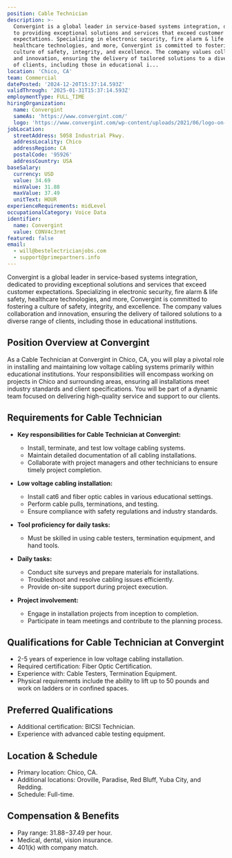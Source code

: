 ```yaml
---
position: Cable Technician
description: >-
  Convergint is a global leader in service-based systems integration, dedicated
  to providing exceptional solutions and services that exceed customer
  expectations. Specializing in electronic security, fire alarm & life safety,
  healthcare technologies, and more, Convergint is committed to fostering a
  culture of safety, integrity, and excellence. The company values collaboration
  and innovation, ensuring the delivery of tailored solutions to a diverse range
  of clients, including those in educational i...
location: 'Chico, CA'
team: Commercial
datePosted: '2024-12-20T15:37:14.593Z'
validThrough: '2025-01-31T15:37:14.593Z'
employmentType: FULL_TIME
hiringOrganization:
  name: Convergint
  sameAs: 'https://www.convergint.com/'
  logo: 'https://www.convergint.com/wp-content/uploads/2021/06/logo-on-dark-blue.png'
jobLocation:
  streetAddress: 5058 Industrial Pkwy.
  addressLocality: Chico
  addressRegion: CA
  postalCode: '95926'
  addressCountry: USA
baseSalary:
  currency: USD
  value: 34.69
  minValue: 31.88
  maxValue: 37.49
  unitText: HOUR
experienceRequirements: midLevel
occupationalCategory: Voice Data
identifier:
  name: Convergint
  value: CONV4c3rmt
featured: false
email:
  - will@bestelectricianjobs.com
  - support@primepartners.info
---
```




Convergint is a global leader in service-based systems integration, dedicated to providing exceptional solutions and services that exceed customer expectations. Specializing in electronic security, fire alarm & life safety, healthcare technologies, and more, Convergint is committed to fostering a culture of safety, integrity, and excellence. The company values collaboration and innovation, ensuring the delivery of tailored solutions to a diverse range of clients, including those in educational institutions.

## Position Overview at Convergint

As a Cable Technician at Convergint in Chico, CA, you will play a pivotal role in installing and maintaining low voltage cabling systems primarily within educational institutions. Your responsibilities will encompass working on projects in Chico and surrounding areas, ensuring all installations meet industry standards and client specifications. You will be part of a dynamic team focused on delivering high-quality service and support to our clients.

## Requirements for Cable Technician

- **Key responsibilities for Cable Technician at Convergint:**
  - Install, terminate, and test low voltage cabling systems.
  - Maintain detailed documentation of all cabling installations.
  - Collaborate with project managers and other technicians to ensure timely project completion.

- **Low voltage cabling installation:**
  - Install cat6 and fiber optic cables in various educational settings.
  - Perform cable pulls, terminations, and testing.
  - Ensure compliance with safety regulations and industry standards.

- **Tool proficiency for daily tasks:**
  - Must be skilled in using cable testers, termination equipment, and hand tools.
  
- **Daily tasks:**
  - Conduct site surveys and prepare materials for installations.
  - Troubleshoot and resolve cabling issues efficiently.
  - Provide on-site support during project execution.

- **Project involvement:**
  - Engage in installation projects from inception to completion.
  - Participate in team meetings and contribute to the planning process.

## Qualifications for Cable Technician at Convergint

- 2-5 years of experience in low voltage cabling installation.
- Required certification: Fiber Optic Certification.
- Experience with: Cable Testers, Termination Equipment.
- Physical requirements include the ability to lift up to 50 pounds and work on ladders or in confined spaces.

## Preferred Qualifications

- Additional certification: BICSI Technician.
- Experience with advanced cable testing equipment.

## Location & Schedule

- Primary location: Chico, CA.
- Additional locations: Oroville, Paradise, Red Bluff, Yuba City, and Redding.
- Schedule: Full-time.

## Compensation & Benefits

- Pay range: $31.88-$37.49 per hour.
- Medical, dental, vision insurance.
- 401(k) with company match.
